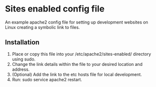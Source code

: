 # Sites enabled config file

An example apache2 config file for setting up development websites on Linux creating a symbolic link to files.

## Installation
1. Place or copy this file into your /etc/apache2/sites-enabled/ directory using sudo.
2. Change the link details within the file to your desired location and address.
3. (Optional) Add the link to the etc hosts file for local development.
4. Run: sudo service apache2 restart.

